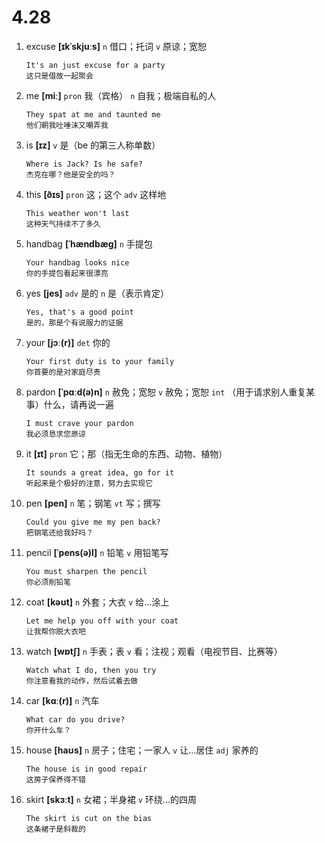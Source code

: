 # 4.28

1. excuse **[ɪkˈskjuːs]** `n` 借口；托词 `v` 原谅；宽恕

   ```
   It's an just excuse for a party
   这只是借故一起聚会
   ```

2. me **[miː]** `pron` 我（宾格） `n` 自我；极端自私的人

   ```
   They spat at me and taunted me
   他们朝我吐唾沫又嘲弄我
   ```

3. is **[ɪz]** `v` 是（be 的第三人称单数）

   ```
   Where is Jack? Is he safe?
   杰克在哪？他是安全的吗？
   ```

4. this **[ðɪs]** `pron` 这；这个 `adv` 这样地

   ```
   This weather won't last
   这种天气持续不了多久
   ```

5. handbag **[ˈhændbæɡ]** `n` 手提包

   ```
   Your handbag looks nice
   你的手提包看起来很漂亮
   ```

6. yes **[jes]** `adv` 是的 `n` 是（表示肯定）

   ```
   Yes, that's a good point
   是的，那是个有说服力的证据
   ```

7. your **[jɔː(r)]** `det` 你的

   ```
   Your first duty is to your family
   你首要的是对家庭尽责
   ```

8. pardon **[ˈpɑːd(ə)n]** `n` 赦免；宽恕 `v` 赦免；宽恕 `int` （用于请求别人重复某事）什么，请再说一遍

   ```
   I must crave your pardon
   我必须恳求您原谅
   ```

9. it **[ɪt]** `pron` 它；那（指无生命的东西、动物、植物）

   ```
   It sounds a great idea, go for it
   听起来是个极好的注意，努力去实现它
   ```

10. pen **[pen]** `n` 笔；钢笔 `vt` 写；撰写

    ```
    Could you give me my pen back?
    把钢笔还给我好吗？
    ```

11. pencil **[ˈpens(ə)l]** `n` 铅笔 `v` 用铅笔写

    ```
    You must sharpen the pencil
    你必须削铅笔
    ```

12. coat **[kəʊt]** `n` 外套；大衣 `v` 给...涂上

    ```
    Let me help you off with your coat
    让我帮你脱大衣吧
    ```

13. watch **[wɒtʃ]** `n` 手表；表 `v` 看；注视；观看（电视节目、比赛等）

    ```
    Watch what I do, then you try
    你注意看我的动作，然后试着去做
    ```

14. car **[kɑː(r)]** `n` 汽车

    ```
    What car do you drive?
    你开什么车？
    ```

15. house **[haʊs]** `n` 房子；住宅；一家人 `v` 让...居住 `adj` 家养的

    ```
    The house is in good repair
    这房子保养得不错
    ```

16. skirt **[skɜːt]** `n` 女裙；半身裙 `v` 环绕...的四周

    ```
    The skirt is cut on the bias
    这条裙子是斜裁的
    ```
